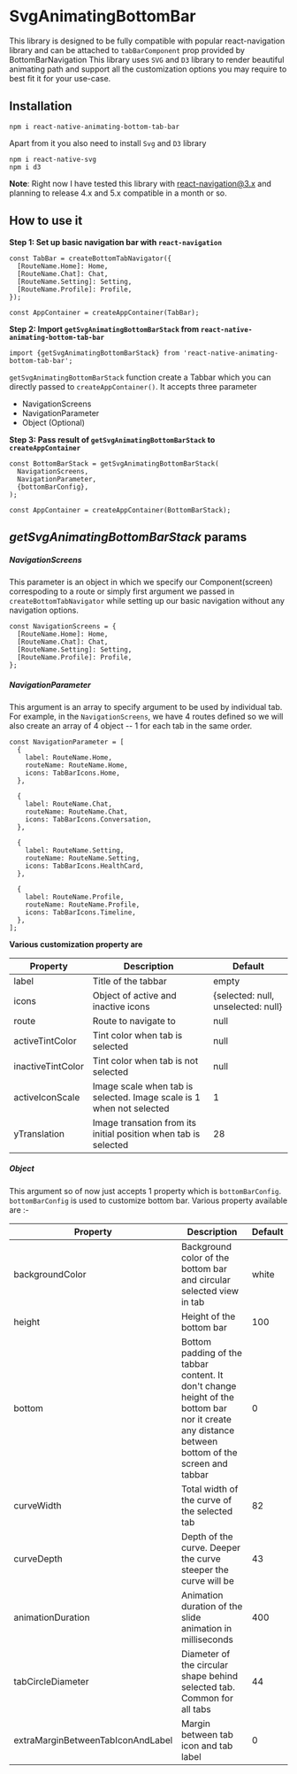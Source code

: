 # SvgAnimatingBottomBar

This library is designed to be fully compatible with popular react-navigation library and can be attached to ```tabBarComponent``` prop provided by BottomBarNavigation 
This library uses ```SVG``` and ```D3``` library to render beautiful animating path and support all the customization options you may require to best fit it for your use-case.

## Installation
```
npm i react-native-animating-bottom-tab-bar
```


Apart from it you also need to install ```Svg``` and ```D3``` library

```
npm i react-native-svg
npm i d3
```

**Note**: Right now I have tested this library with react-navigation@3.x and planning to release 4.x and 5.x compatible in a month or so.

## How to use it
**Step 1: Set up basic navigation bar with ```react-navigation```**

```
const TabBar = createBottomTabNavigator({
  [RouteName.Home]: Home,
  [RouteName.Chat]: Chat,
  [RouteName.Setting]: Setting,
  [RouteName.Profile]: Profile,
});

const AppContainer = createAppContainer(TabBar);

```



**Step 2: Import ```getSvgAnimatingBottomBarStack```  from ```react-native-animating-bottom-tab-bar```**

```
import {getSvgAnimatingBottomBarStack} from 'react-native-animating-bottom-tab-bar';
```

```getSvgAnimatingBottomBarStack``` function create a Tabbar which you can directly passed to ```createAppContainer()```. It accepts three parameter
- NavigationScreens
- NavigationParameter
- Object (Optional)

**Step 3: Pass result of ```getSvgAnimatingBottomBarStack``` to ```createAppContainer```**

```
const BottomBarStack = getSvgAnimatingBottomBarStack(
  NavigationScreens,
  NavigationParameter,
  {bottomBarConfig},
);

const AppContainer = createAppContainer(BottomBarStack);

```

## *getSvgAnimatingBottomBarStack* params

##### NavigationScreens
This parameter is an object in which we specify our Component(screen) correspoding to a route or simply first argument we passed in ```createBottomTabNavigator```
while setting up our basic navigation without any navigation options.

```
const NavigationScreens = {
  [RouteName.Home]: Home,
  [RouteName.Chat]: Chat,
  [RouteName.Setting]: Setting,
  [RouteName.Profile]: Profile,
};

```

##### NavigationParameter
This argument is an array to specify argument to be used by individual tab. For example, in the ```NavigationScreens```, we have 4 routes defined so we will 
also create an array of 4 object -- 1 for each tab in the same order.

```
const NavigationParameter = [
  {
    label: RouteName.Home,
    routeName: RouteName.Home,
    icons: TabBarIcons.Home,
  },

  {
    label: RouteName.Chat,
    routeName: RouteName.Chat,
    icons: TabBarIcons.Conversation,
  },

  {
    label: RouteName.Setting,
    routeName: RouteName.Setting,
    icons: TabBarIcons.HealthCard,
  },

  {
    label: RouteName.Profile,
    routeName: RouteName.Profile,
    icons: TabBarIcons.Timeline,
  },
];
```

**Various customization property are**

Property | Description | Default
| --- | --- | --- |
label             | Title of the tabbar                 | empty
icons             | Object of active and inactive icons | {selected: null, unselected: null}
route             | Route to navigate to                | null
activeTintColor   | Tint color when tab is selected     | null
inactiveTintColor | Tint color when tab is not selected | null
activeIconScale   | Image scale when tab is selected.  Image scale is 1 when not selected  | 1
yTranslation      | Image transation from its initial position when tab is selected        | 28


##### Object
This argument so of now just accepts 1 property which is ```bottomBarConfig```. ```bottomBarConfig``` is used to customize bottom bar. 
Various property available are :-

Property | Description | Default
| --- | --- | --- |
backgroundColor | Background color of the bottom bar and circular selected view in tab  | white
height          | Height of the bottom bar                                              | 100
bottom          | Bottom padding of the tabbar content. It don't change height of the bottom bar nor it create any distance between bottom of the screen and tabbar | 0
curveWidth      | Total width of the curve of the selected tab                          | 82
curveDepth      | Depth of the curve. Deeper the curve steeper the curve will be        | 43
animationDuration | Animation duration of the slide animation in milliseconds           | 400
tabCircleDiameter | Diameter of the circular shape behind selected tab. Common for all tabs | 44
extraMarginBetweenTabIconAndLabel | Margin between tab icon and tab label               | 0



